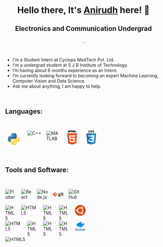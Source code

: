 <p>
  <h1 align="center"><b>Hello there, It's <a href="https://anirudhnbharadwaj.github.io/">Anirudh</a> here! 👋</b></h1>
</p>

<p>
  <h2 align="center"><b>Electronics and Communication Undergrad</b></h2>
</p>

<p align="center">
<a href="https://www.linkedin.com/in/anirudh-n-bharadwaj-288116214/">
<img alt="" width="50px" src="https://content.linkedin.com/content/dam/me/business/en-us/amp/brand-site/v2/bg/LI-Bug.svg.original.svg" style="max-width:100%">
</a>
<a href="https://github.com/anirudhnbharadwaj"><img src="https://github.githubassets.com/images/modules/logos_page/GitHub-Mark.png" alt="" width="50px" style="max-width:100%" /></a>
</p>

<br>

<!-- <img align="right" height="220px" alt="GIF" src="https://i.pinimg.com/originals/e4/26/70/e426702edf874b181aced1e2fa5c6cde.gif" /> -->
 
- I'm a Student Intern at Cyclops MedTech Pvt. Ltd.
- I'm a undergrad student at S J B Institute of Technology.
- I’m having about 6 months experience as an Intern.
- I’m currently looking forward to becoming an expert Machine Learning, Computer Vision and Data Science.
- Ask me about anything, I am happy to help.

<br>

## Languages:
<br>

<p>

<img style="padding-right:1rem" align="left" alt="Python" width="55px" src="https://raw.githubusercontent.com/github/explore/80688e429a7d4ef2fca1e82350fe8e3517d3494d/topics/python/python.png" />

<img style="padding-right:1rem" align="left" alt="C++" width="45px" src="https://upload.wikimedia.org/wikipedia/commons/thumb/1/18/ISO_C%2B%2B_Logo.svg/1200px-ISO_C%2B%2B_Logo.svg.png" />
  
<img style="padding-right:1rem" align="left" alt="MATLAB" width="45px" src="https://upload.wikimedia.org/wikipedia/commons/thumb/2/21/Matlab_Logo.png/1200px-Matlab_Logo.png" />

<img style="padding-right:1rem" align="left" alt="HTML5" width="45px" src="https://raw.githubusercontent.com/github/explore/80688e429a7d4ef2fca1e82350fe8e3517d3494d/topics/html/html.png" />

<img style="padding-right:1rem"  align="left" alt="CSS3" width="45px" src="https://raw.githubusercontent.com/github/explore/80688e429a7d4ef2fca1e82350fe8e3517d3494d/topics/css/css.png" />
  
</p>

<br/>
<br/>
<br/>  
<br/>
<br/>

## Tools and Software:

<br/>

<p>
<img style="padding-right:1rem" align="left" alt="Flutter" width="35px" src="https://user-images.githubusercontent.com/98330/63813335-20cd4b80-c8e2-11e9-9c04-e4dbf7285aa1.png" />

<img style="padding-right:1rem" align="left" alt="React" width="35px" src="https://www.cilans.net/wp-content/uploads/2019/12/Python-Pandas-logo.png" />

<img style="padding-right:1rem" align="left" alt="Node.js" width="35px" src="https://upload.wikimedia.org/wikipedia/commons/8/84/Matplotlib_icon.svg" />

<img style="padding-right:1rem" align="left" alt="Git" width="35px" src="https://raw.githubusercontent.com/github/explore/80688e429a7d4ef2fca1e82350fe8e3517d3494d/topics/git/git.png" />

<img style="padding-right:1rem" align="left" alt="GitHub" width="35px" src="https://github.githubassets.com/images/modules/logos_page/GitHub-Mark.png" />

<br/>
<br/>
<br/>

<img style="padding-right:1rem" align="left" alt="HTML5" width="35px" src="https://avatars.githubusercontent.com/u/11260967?s=200&v=4" />

<img style="padding-right:1rem" align="left" alt="HTML5" width="55px" src="https://download.logo.wine/logo/MySQL/MySQL-Logo.wine.png" />

<img style="padding-right:1rem" align="left" alt="HTML5" width="35px" src="https://upload.wikimedia.org/wikipedia/commons/0/01/Windows_Terminal_Logo_256x256.png" />

<img style="padding-right:1rem" align="left" alt="HTML5" width="35px" src="https://github.com/npm/logos/raw/master/npm%20square/n-large.png" />

<img style="padding-right:1rem" align="left" alt="HTML5" width="35px" src="https://raw.githubusercontent.com/github/explore/80688e429a7d4ef2fca1e82350fe8e3517d3494d/topics/ubuntu/ubuntu.png" />

<br/>
<br/>
<br/>

<img style="padding-right:1rem" align="left" alt="HTML5" width="55px" src="https://1000logos.net/wp-content/uploads/2020/06/Illustrator-Logo.png" />

<img style="padding-right:1rem" align="left" alt="HTML5" width="35px" src="https://upload.wikimedia.org/wikipedia/en/d/dc/DaVinci_Resolve_Logo.png" />

<img style="padding-right:1rem" align="left" alt="HTML5" width="35px" src="https://user-images.githubusercontent.com/674621/71187801-14e60a80-2280-11ea-94c9-e56576f76baf.png" />

<img style="padding-right:1rem" align="left" alt="HTML5" width="35px" src="https://upload.wikimedia.org/wikipedia/commons/thumb/3/35/Tux.svg/1200px-Tux.svg.png" />

<img style="padding-right:1rem" align="left" alt="HTML5" width="35px" src="https://raw.githubusercontent.com/github/explore/80688e429a7d4ef2fca1e82350fe8e3517d3494d/topics/docker/docker.png" />


<!-- <img style="padding-right:1rem" align="left" alt="HTML5" width="45px" src="https://raw.githubusercontent.com/github/explore/80688e429a7d4ef2fca1e82350fe8e3517d3494d/topics/kubernetes/kubernetes.png" /> -->

<!-- <img style="padding-right:1rem" align="left" alt="HTML5" width="45px" src="https://raw.githubusercontent.com/github/explore/80688e429a7d4ef2fca1e82350fe8e3517d3494d/topics/redis/redis.png"/> -->

<!-- <img style="padding-right:1rem" align="left" alt="HTML5" width="45px" src="https://raw.githubusercontent.com/github/explore/80688e429a7d4ef2fca1e82350fe8e3517d3494d/topics/aws/aws.png"/> -->

<br/>
<br/>
<br/>

<img style="padding-right:1rem" align="left" alt="HTML5" width="150px" src="https://webimages.mongodb.com/_com_assets/cms/MongoDB_Logo_FullColorBlack_RGB-4td3yuxzjs.png?auto=format%2Ccompress"/>
</p>
